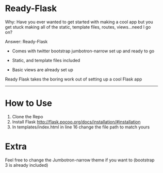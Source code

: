Ready-Flask
===========
Why:  Have you ever wanted to get started with making a cool app but you get stuck making all of the static, template files, routes, views...need I go on?

Answer: Ready-Flask

* Comes with twitter bootstrap jumbotron-narrow set up and ready to go

* Static, and template files included

* Basic views are already set up



Ready Flask takes the boring work out of setting up a cool Flask app

<hr>


How to Use
===========
1. Clone the Repo
2. Install Flask http://flask.pocoo.org/docs/installation/#installation
3. In templates/index.html in line 16 change the file path to match yours


Extra
=====
Feel free to change the Jumbotron-narrow theme if you want to (bootstrap 3 is already included)


